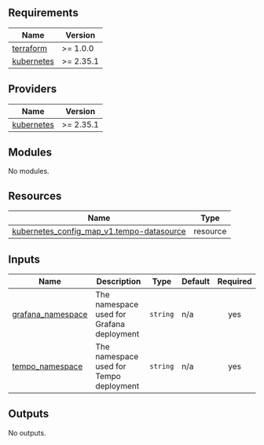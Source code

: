 <!-- BEGIN_TF_DOCS -->
## Requirements

| Name | Version |
|------|---------|
| <a name="requirement_terraform"></a> [terraform](#requirement\_terraform) | >= 1.0.0 |
| <a name="requirement_kubernetes"></a> [kubernetes](#requirement\_kubernetes) | >= 2.35.1 |

## Providers

| Name | Version |
|------|---------|
| <a name="provider_kubernetes"></a> [kubernetes](#provider\_kubernetes) | >= 2.35.1 |

## Modules

No modules.

## Resources

| Name | Type |
|------|------|
| [kubernetes_config_map_v1.tempo-datasource](https://registry.terraform.io/providers/hashicorp/kubernetes/latest/docs/resources/config_map_v1) | resource |

## Inputs

| Name | Description | Type | Default | Required |
|------|-------------|------|---------|:--------:|
| <a name="input_grafana_namespace"></a> [grafana\_namespace](#input\_grafana\_namespace) | The namespace used for Grafana deployment | `string` | n/a | yes |
| <a name="input_tempo_namespace"></a> [tempo\_namespace](#input\_tempo\_namespace) | The namespace used for Tempo deployment | `string` | n/a | yes |

## Outputs

No outputs.
<!-- END_TF_DOCS -->